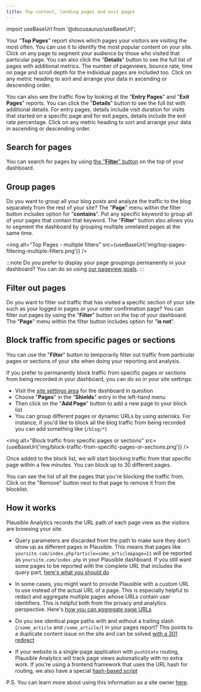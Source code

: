 ```yaml
---
title: Top content, landing pages and exit pages
--- 
```


import useBaseUrl from '@docusaurus/useBaseUrl';

Your "**Top Pages**" report shows which pages your visitors are visiting the most often. You can use it to identify the most popular content on your site. Click on any page to segment your audience by those who visited that particular page. You can also click the "**Details**" button to see the full list of pages with additional metrics. The number of pageviews, bounce rate, time on page and scroll depth for the individual pages are included too. Click on any metric heading to sort and arrange your data in ascending or descending order.

You can also see the traffic flow by looking at the "**Entry Pages**" and "**Exit Pages**" reports. You can click the "**Details**" button to see the full list with additional details. For entry pages, details include visit duration for visits that started on a specific page and for exit pages, details include the exit rate percentage. Click on any metric heading to sort and arrange your data in ascending or descending order.

## Search for pages

You can search for pages by using [the "**Filter**" button](filters-segments.md) on the top of your dashboard.

## Group pages

Do you want to group all your blog posts and analyze the traffic to the blog separately from the rest of your site? The "**Page**" menu within the filter button includes option for "**contains**". Put any specific keyword to group all of your pages that contain that keyword. The "**Filter**" button also allows you to segment the dashboard by grouping multiple unrelated pages at the same time.

<img alt="Top Pages - multiple filters" src={useBaseUrl('img/top-pages-filtering-multiple-filters.png')} />

:::note
Do you prefer to display your page groupings permanently in your dashboard? You can do so using [our pageview goals](pageview-goals.md).
:::

## Filter out pages

Do you want to filter out traffic that has visited a specific section of your site such as your logged in pages or your order confirmation page? You can filter out pages by using the "**Filter**" button on the top of your dashboard. The "**Page**" menu within the filter button includes option for "**is not**".

## Block traffic from specific pages or sections

You can use the "**Filter**" button to temporarily filter out traffic from particular pages or sections of your site when doing your reporting and analysis.

If you prefer to permanently block traffic from specific pages or sections from being recorded in your dashboard, you can do so in your site settings: 

* Visit the [site settings area](website-settings.md) for the dashboard in question
* Choose "**Pages**" in the "**Shields**" entry in the left-hand menu
* Then click on the "**Add Page**" button to add a new page to your block list
* You can group different pages or dynamic URLs by using asterisks. For instance, if you'd like to block all the blog traffic from being recorded you can add something like (`/blog/*`)

<img alt="Block traffic from specific pages or sections" src={useBaseUrl('img/block-traffic-from-specific-pages-or-sections.png')} />

Once added to the block list, we will start blocking traffic from that specific page within a few minutes. You can block up to 30 different pages. 

You can see the list of all the pages that you're blocking the traffic from. Click on the "Remove" button next to that page to remove it from the blocklist.

## How it works

Plausible Analytics records the URL path of each page view as the visitors are browsing your site. 

* Query parameters are discarded from the path to make sure they don't show up as different pages in Plausible. This means that pages like `yoursite.com/index.php?article=some_article&page=11` will be reported as `yoursite.com/index.php` in your Plausible dashboard. If you still want some pages to be reported with the complete URL that includes the query part, [here's what you should do](custom-query-params.md)

* In some cases, you might want to provide Plausible with a custom URL to use instead of the actual URL of a page. This is especially helpful to redact and aggregate multiple pages whose URLs contain user identifiers. This is helpful both from the privacy and analytics perspective. Here's [how you can aggregate page URLs](custom-locations.md)

* Do you see identical page paths with and without a trailing slash (`/some_article` and `/some_article/`) in your pages report? This points to a duplicate content issue on the site and can be solved [with a 301 redirect](https://ahrefs.com/blog/trailing-slash/)

* If your website is a single-page application with `pushState` routing, Plausible Analytics will track page views automatically with no extra work. If you're using a frontend framework that uses the URL hash for routing, we also have a special [hash-based script](hash-based-routing.md)

P.S. You can learn more about using this information as a site owner [here](https://plausible.io/blog/analyzing-landing-pages#how-to-use-this-information-as-a-site-owner).
